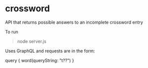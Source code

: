 # crossword
API that returns possible answers to an incomplete crossword entry

To run

  > node server.js

Uses GraphQL and requests are in the form: 

  query {
    word(queryString: "t??")
  }
